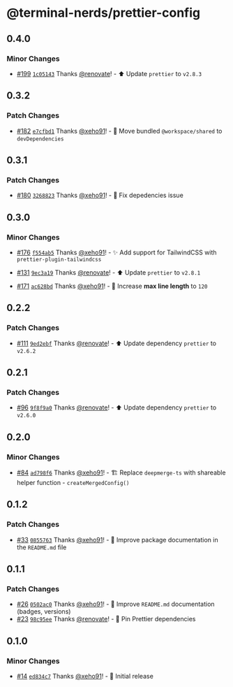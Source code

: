 # @terminal-nerds/prettier-config<!-- markdownlint-disable line-length list-marker-space no-duplicate-header ul-style -->

## 0.4.0

### Minor Changes

-   [#199](https://github.com/terminal-nerds/configs/pull/199) [`1c05143`](https://github.com/terminal-nerds/configs/commit/1c05143d6751d6241d258400ff50dab698d35db1) Thanks [@renovate](https://github.com/apps/renovate)! - ⬆️ Update `prettier` to `v2.8.3`

## 0.3.2

### Patch Changes

-   [#182](https://github.com/terminal-nerds/configs/pull/182) [`e7cfbd1`](https://github.com/terminal-nerds/configs/commit/e7cfbd17cb157fb6e108cbba4026620e5e002fa4) Thanks [@xeho91](https://github.com/xeho91)! - 🐛 Move bundled `@workspace/shared` to `devDependencies`

## 0.3.1

### Patch Changes

-   [#180](https://github.com/terminal-nerds/configs/pull/180) [`3268823`](https://github.com/terminal-nerds/configs/commit/326882328021d44f6a1fb8e0015473d7525715ec) Thanks [@xeho91](https://github.com/xeho91)! - 🐛 Fix depedencies issue

## 0.3.0

### Minor Changes

-   [#176](https://github.com/terminal-nerds/configs/pull/176) [`f554ab5`](https://github.com/terminal-nerds/configs/commit/f554ab5dd63f1dd5df06f29b758d97fc723ac27c) Thanks [@xeho91](https://github.com/xeho91)! - ✨ Add support for TailwindCSS with `prettier-plugin-tailwindcss`

-   [#131](https://github.com/terminal-nerds/configs/pull/131) [`9ec3a19`](https://github.com/terminal-nerds/configs/commit/9ec3a198751f649333cd834e76954cff5e705456) Thanks [@renovate](https://github.com/apps/renovate)! - ⬆️ Update `prettier` to `v2.8.1`

-   [#171](https://github.com/terminal-nerds/configs/pull/171) [`ac628bd`](https://github.com/terminal-nerds/configs/commit/ac628bdfa99c1775f5d7667a5bd01c44fd40a6ce) Thanks [@xeho91](https://github.com/xeho91)! - 🔧 Increase **max line length** to `120`

## 0.2.2

### Patch Changes

-   [#111](https://github.com/terminal-nerds/configs/pull/111) [`9ed2ebf`](https://github.com/terminal-nerds/configs/commit/9ed2ebf6080624bbb4baf7b47d6a11eadaab0686) Thanks [@renovate](https://github.com/apps/renovate)! - ⬆️ Update dependency `prettier` to `v2.6.2`

## 0.2.1

### Patch Changes

-   [#96](https://github.com/terminal-nerds/configs/pull/96) [`9f8f9a0`](https://github.com/terminal-nerds/configs/commit/9f8f9a06e0e5de55103429df0a8b6fcb77b259ca) Thanks [@renovate](https://github.com/apps/renovate)! - ⬆️ Update dependency `prettier` to `v2.6.0`

## 0.2.0

### Minor Changes

-   [#84](https://github.com/terminal-nerds/configs/pull/84) [`ad798f6`](https://github.com/terminal-nerds/configs/commit/ad798f6cf124a584fc2ca78ce063bc61a085aa47) Thanks [@xeho91](https://github.com/xeho91)! - 🏗️ Replace `deepmerge-ts` with shareable helper function - `createMergedConfig()`

## 0.1.2

### Patch Changes

-   [#33](https://github.com/terminal-nerds/configs/pull/33) [`0855763`](https://github.com/terminal-nerds/configs/commit/08557638bfea49d310a7cb42cb9e9a842911af08) Thanks [@xeho91](https://github.com/xeho91)! - 📝 Improve package documentation in the `README.md` file

## 0.1.1

### Patch Changes

-   [#26](https://github.com/terminal-nerds/configs/pull/26) [`0502ac0`](https://github.com/terminal-nerds/configs/commit/0502ac043987b63825a034a968d060160354a585) Thanks [@xeho91](https://github.com/xeho91)! - 📝 Improve `README.md` documentation (badges, versions)
-   [#23](https://github.com/terminal-nerds/configs/pull/23) [`98c95ee`](https://github.com/terminal-nerds/configs/commit/98c95eef118bb83f76b4ec94a19e7186ebfa543b) Thanks [@renovate](https://github.com/apps/renovate)! - 📌 Pin Prettier dependencies

## 0.1.0

### Minor Changes

-   [#14](https://github.com/terminal-nerds/configs/pull/14) [`ed834c7`](https://github.com/terminal-nerds/configs/commit/ed834c7d5345391d669ed767151671153c65967d) Thanks [@xeho91](https://github.com/xeho91)! - 🎉 Initial release
